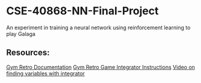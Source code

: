 # CSE-40868-NN-Final-Project
An experiment in training a neural network using reinforcement learning to play Galaga

## Resources:
[Gym Retro Documentation](https://retro.readthedocs.io/en/latest/index.html)
[Gym Retro Game Integrator Instructions](https://retro.readthedocs.io/en/latest/integration.html)
[Video on finding variables with integrator](https://www.youtube.com/watch?v=lPYWaUAq_dY)
